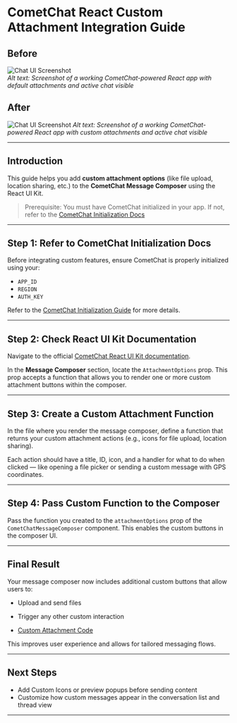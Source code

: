 # CometChat React Custom Attachment Integration Guide

## Before

![Chat UI Screenshot](https://www.cometchat.com/docs/assets/images/message_composer_default_attachment_options_web_screens-c569f237c006c80562e098b92692e7a4.png)  
*Alt text: Screenshot of a working CometChat-powered React app with default attachments and active chat visible*

## After
![Chat UI Screenshot](https://www.cometchat.com/docs/assets/images/message_composer_custom_attachment_options_web_screens-104035717491a170e498d72a5a5591a2.png)
*Alt text: Screenshot of a working CometChat-powered React app with custom attachments and active chat visible*

---

## Introduction

This guide helps you add **custom attachment options** (like file upload, location sharing, etc.) to the **CometChat Message Composer** using the React UI Kit.

> Prerequisite: You must have CometChat initialized in your app. If not, refer to the [CometChat Initialization Docs](https://www.cometchat.com/docs/ui-kit/react/react-conversation)

---

## Step 1: Refer to CometChat Initialization Docs

Before integrating custom features, ensure CometChat is properly initialized using your:

- `APP_ID`
- `REGION`
- `AUTH_KEY`

Refer to the [CometChat Initialization Guide](https://github.com/HADES248/CometChatReact-UI-Kit/edit/master/README.md) for more details.

---

## Step 2: Check React UI Kit Documentation

Navigate to the official [CometChat React UI Kit documentation](https://www.cometchat.com/docs/ui-kit/react/message-composer).

In the **Message Composer** section, locate the `AttachmentOptions` prop. This prop accepts a function that allows you to render one or more custom attachment buttons within the composer.

---

## Step 3: Create a Custom Attachment Function

In the file where you render the message composer, define a function that returns your custom attachment actions (e.g., icons for file upload, location sharing).

Each action should have a title, ID, icon, and a handler for what to do when clicked — like opening a file picker or sending a custom message with GPS coordinates.

---

## Step 4: Pass Custom Function to the Composer

Pass the function you created to the `attachmentOptions` prop of the `CometChatMessageComposer` component. This enables the custom buttons in the composer UI.

---

## Final Result

Your message composer now includes additional custom buttons that allow users to:

- Upload and send files
- Trigger any other custom interaction

- [Custom Attachment Code](https://github.com/HADES248/CometChat-CustomAttachment/blob/master/src/App.tsx)

This improves user experience and allows for tailored messaging flows.

---

## Next Steps

- Add Custom Icons or preview popups before sending content
- Customize how custom messages appear in the conversation list and thread view

---
